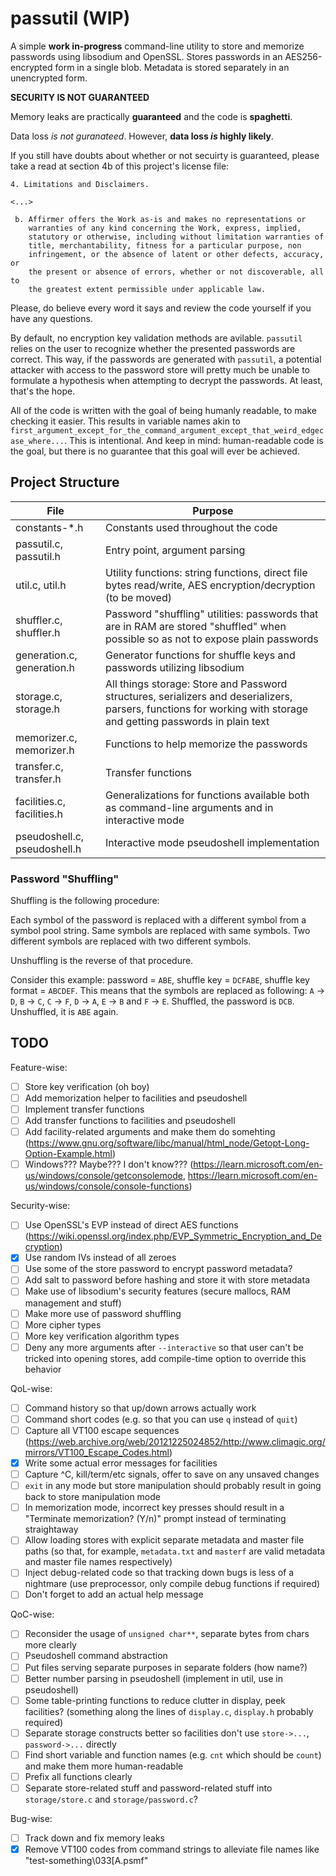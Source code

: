 # passutil (WIP)

A simple **work in-progress** command-line utility to store and memorize passwords using libsodium and OpenSSL. Stores passwords in an AES256-encrypted form in a single blob. Metadata is stored separately in an unencrypted form.

**SECURITY IS NOT GUARANTEED**

Memory leaks are practically **guaranteed** and the code is **spaghetti**.

Data loss *is not guranateed*. However, **data loss *is* highly likely**.

If you still have doubts about whether or not secuirty is guaranteed, please take a read at section 4b of this project's license file:

```
4. Limitations and Disclaimers.

<...>

 b. Affirmer offers the Work as-is and makes no representations or
    warranties of any kind concerning the Work, express, implied,
    statutory or otherwise, including without limitation warranties of
    title, merchantability, fitness for a particular purpose, non
    infringement, or the absence of latent or other defects, accuracy, or
    the present or absence of errors, whether or not discoverable, all to
    the greatest extent permissible under applicable law.
```

Please, do believe every word it says and review the code yourself if you have any questions.

By default, no encryption key validation methods are avilable. `passutil` relies on the user to recognize whether the presented passwords are correct. This way, if the passwords are generated with `passutil`, a potential attacker with access to the password store will pretty much be unable to formulate a hypothesis when attempting to decrypt the passwords. At least, that's the hope.

All of the code is written with the goal of being humanly readable, to make checking it easier. This results in variable names akin to `first_argument_except_for_the_command_argument_except_that_weird_edgecase_where...`. This is intentional. And keep in mind: human-readable code is the goal, but there is no guarantee that this goal will ever be achieved.

## Project Structure

| **File**                     | **Purpose**                                                                                                                                                       |
|------------------------------|-------------------------------------------------------------------------------------------------------------------------------------------------------------------|
| constants-*.h                | Constants used throughout the code                                                                                                                                |
| passutil.c, passutil.h       | Entry point, argument parsing                                                                                                                                     |
| util.c, util.h               | Utility functions: string functions, direct file bytes read/write, AES encryption/decryption (to be moved)                                                        |
| shuffler.c, shuffler.h       | Password "shuffling" utilities: passwords that are in RAM are stored "shuffled" when possible so as not to expose plain passwords                                 |
| generation.c, generation.h   | Generator functions for shuffle keys and passwords utilizing libsodium                                                                                            |
| storage.c, storage.h         | All things storage: Store and Password structures, serializers and deserializers, parsers, functions for working with storage and getting passwords in plain text |
| memorizer.c, memorizer.h     | Functions to help memorize the passwords                                                                                                                          |
| transfer.c, transfer.h       | Transfer functions                                                                                                                                                |
| facilities.c, facilities.h   | Generalizations for functions available both as command-line arguments and in interactive mode                                                                    |
| pseudoshell.c, pseudoshell.h | Interactive mode pseudoshell implementation                                                                                                                       |

### Password "Shuffling"

Shuffling is the following procedure:

Each symbol of the password is replaced with a different symbol from a symbol pool string. Same symbols are replaced with same symbols. Two different symbols are replaced with two different symbols.

Unshuffling is the reverse of that procedure.

Consider this example: password = `ABE`, shuffle key = `DCFABE`, shuffle key format = `ABCDEF`. This means that the symbols are replaced as following: `A` -> `D`, `B` -> `C`, `C` -> `F`, `D` -> `A`, `E` -> `B` and `F` -> `E`. Shuffled, the password is `DCB`. Unshuffled, it is `ABE` again.

## TODO

Feature-wise:

- [ ] Store key verification (oh boy)
- [ ] Add memorization helper to facilities and pseudoshell
- [ ] Implement transfer functions
- [ ] Add transfer functions to facilities and pseudoshell
- [ ] Add facility-related arguments and make them do somehting (https://www.gnu.org/software/libc/manual/html_node/Getopt-Long-Option-Example.html)
- [ ] Windows??? Maybe??? I don't know??? (https://learn.microsoft.com/en-us/windows/console/getconsolemode, https://learn.microsoft.com/en-us/windows/console/console-functions)

Security-wise:

- [ ] Use OpenSSL's EVP instead of direct AES functions (https://wiki.openssl.org/index.php/EVP_Symmetric_Encryption_and_Decryption)
- [X] Use random IVs instead of all zeroes
- [ ] Use some of the store password to encrypt password metadata?
- [ ] Add salt to password before hashing and store it with store metadata
- [ ] Make use of libsodium's security features (secure mallocs, RAM management and stuff)
- [ ] Make more use of password shuffling
- [ ] More cipher types
- [ ] More key verification algorithm types
- [ ] Deny any more arguments after `--interactive` so that user can't be tricked into opening stores, add compile-time option to override this behavior

QoL-wise:

- [ ] Command history so that up/down arrows actually work
- [ ] Command short codes (e.g. so that you can use `q` instead of `quit`)
- [ ] Capture all VT100 escape sequences (https://web.archive.org/web/20121225024852/http://www.climagic.org/mirrors/VT100_Escape_Codes.html)
- [X] Write some actual error messages for facilities
- [ ] Capture ^C, kill/term/etc signals, offer to save on any unsaved changes
- [ ] `exit` in any mode but store manipulation should probably result in going back to store manipulation mode
- [ ] In memorization mode, incorrect key presses should result in a "Terminate memorization? (Y/n)" prompt instead of terminating straightaway
- [ ] Allow loading stores with explicit separate metadata and master file paths (so that, for example, `metadata.txt` and `masterf` are valid metadata and master file names respectively)
- [ ] Inject debug-related code so that tracking down bugs is less of a nightmare (use preprocessor, only compile debug functions if required)
- [ ] Don't forget to add an actual help message

QoC-wise:

- [ ] Reconsider the usage of `unsigned char**`, separate bytes from chars more clearly
- [ ] Pseudoshell command abstraction
- [ ] Put files serving separate purposes in separate folders (how name?)
- [ ] Better number parsing in pseudoshell (implement in util, use in pseudoshell)
- [ ] Some table-printing functions to reduce clutter in display, peek facilities? (something along the lines of `display.c`, `display.h` probably required)
- [ ] Separate storage constructs better so facilities don't use `store->...`, `password->...` directly
- [ ] Find short variable and function names (e.g. `cnt` which should be `count`) and make them more human-readable
- [ ] Prefix all functions clearly
- [ ] Separate store-related stuff and password-related stuff into `storage/store.c` and `storage/password.c`?

Bug-wise:

- [ ] Track down and fix memory leaks
- [X] Remove VT100 codes from command strings to alleviate file names like "test-something\033[A.psmf"
